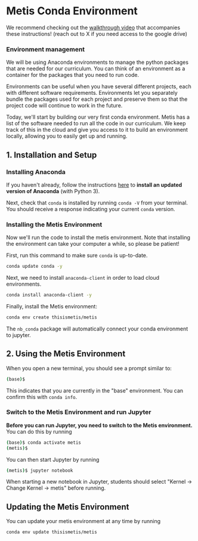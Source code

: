 
# Metis Conda Environment

We recommend checking out the [walkthrough video](https://drive.google.com/file/d/1JHVYSlRG_Z2ppwf9FeYnLCJzrOlJaZio/view?usp=sharing) that accompanies these instructions! (reach out to X if you need access to the google drive)

### Environment management

We will be using Anaconda environments to manage the python packages that are
needed for our curriculum. You can think of an environment as a container for
the packages that you need to run code.

Environments can be useful when you have several different projects, each with
different software requirements. Environments let you separately bundle the packages
used for each project and preserve them so that the project code will continue
to work in the future.

Today, we'll start by building our very first conda environment. Metis has a
list of the software needed to run all the code in our curriculum. We keep track
of this in the cloud and give you access to it to build an environment locally, allowing you to easily get up and running.

## 1. Installation and Setup

### Installing Anaconda

If you haven't already, follow the instructions [here](https://github.com/thisismetis/NBM_Metis_Fundamentals/tree/master/anaconda_and_metis_env/anaconda_installation) to **install an updated version of Anaconda** (with Python 3). 

Next, check that `conda` is installed by running `conda -V` from your terminal. You should
receive a response indicating your current `conda` version.

### Installing the Metis Environment

Now we'll run the code to install the metis environment. Note that installing the environment can take your computer a while, so please be patient!

First, run this command to make sure `conda` is up-to-date.

```bash
conda update conda -y
```

Next, we need to install `anaconda-client` in order to load cloud environments.

```bash
conda install anaconda-client -y
```

Finally, install the Metis environment:

```bash
conda env create thisismetis/metis
```

The `nb_conda` package will automatically connect your conda environment to
jupyter.

## 2. Using the Metis Environment

When you open a new terminal, you should see a prompt similar to:

```bash
(base)$
```

This indicates that you are currently in the "base" environment. You can confirm
this with `conda info`.

### Switch to the Metis Environment and run Jupyter

**Before you can run Jupyter, you need to switch to the Metis environment.** You
can do this by running

```bash
(base)$ conda activate metis
(metis)$
```

You can then start Jupyter by running

```bash
(metis)$ jupyter notebook
```

When starting a new notebook in Jupyter, students should select "Kernel ->
Change Kernel -> metis" before running.

## Updating the Metis Environment

You can update your metis environment at any time by running

```bash
conda env update thisismetis/metis
```
